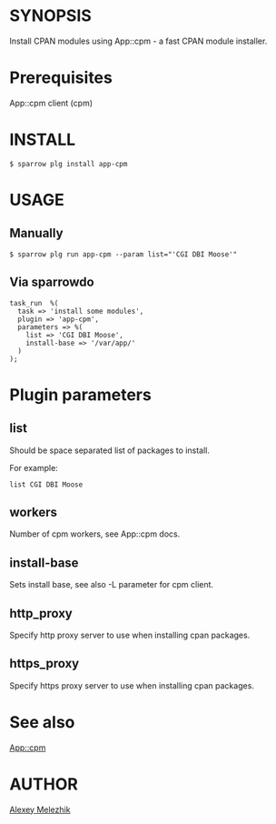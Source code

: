 # SYNOPSIS

Install CPAN modules using App::cpm - a fast CPAN module installer.

# Prerequisites

App::cpm client (cpm)

# INSTALL

    $ sparrow plg install app-cpm

# USAGE

## Manually

    $ sparrow plg run app-cpm --param list="'CGI DBI Moose'"

## Via sparrowdo

    task_run  %(
      task => 'install some modules',
      plugin => 'app-cpm',
      parameters => %( 
        list => 'CGI DBI Moose',
        install-base => '/var/app/'
      )
    );
    
# Plugin parameters

## list

Should be space separated list of packages to install. 

For example:

    list CGI DBI Moose

## workers

Number of cpm workers, see App::cpm docs.

## install-base

Sets install base, see also -L parameter for cpm client.

## http_proxy

Specify http proxy server to use when installing cpan packages.

## https_proxy

Specify https proxy server to use when installing cpan packages.

# See also

[App::cpm](https://metacpan.org/pod/App::cpm)

# AUTHOR

[Alexey Melezhik](mailto:melezhik@gmail.com)



